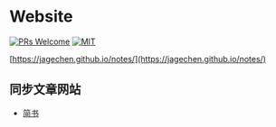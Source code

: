 # Website
[![PRs Welcome](https://img.shields.io/badge/PRs-welcome-brightgreen.svg?style=flat-square)](http://makeapullrequest.com) [![MIT](https://img.shields.io/badge/license-MIT-brightgreen.svg?style=flat-square)](./LICENSE)

[https://jagechen.github.io/notes/](https://jagechen.github.io/notes/)

## 同步文章网站
* [简书](https://www.jianshu.com/u/86126359991a)

